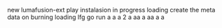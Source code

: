 new lumafusion-ext
play
instalasion 
in progress
loading
create the meta
data on burning
loading
lfg
go
run
a
a
a
2
a
aa
a
aa
a
a

